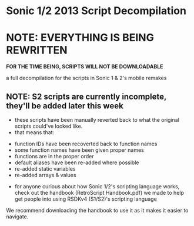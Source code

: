 # Sonic 1/2 2013 Script Decompilation

# NOTE: EVERYTHING IS BEING REWRITTEN
**FOR THE TIME BEING, SCRIPTS WILL NOT BE DOWNLOADABLE**

a full decompilation for the scripts in Sonic 1 & 2's mobile remakes

## NOTE: S2 scripts are currently incomplete, they'll be added later this week

- these scripts have been manually reverted back to what the original scripts could've looked like.
- that means that:
* function IDs have been recoverted back to function names
* some function names have been given proper names
* functions are in the proper order
* default aliases have been re-added where possible
* re-added static variables
* re-added arrays & values

- for anyone curious about how Sonic 1/2's scripting language works, check out the handbook (RetroScript Handbook.pdf) we made to help get people into using RSDKv4 (S1/S2)'s scripting language

We recommend downloading the handbook to use it as it makes it easier to navigate.
